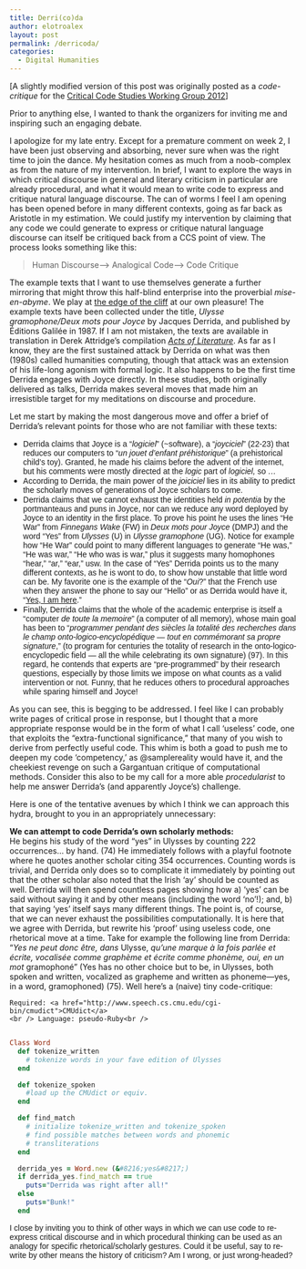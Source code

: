 ```yaml
---
title: Derri(co)da
author: elotroalex
layout: post
permalink: /derricoda/
categories:
  - Digital Humanities
---
```

<p>
  [A slightly modified version of this post was originally posted as a <em>code-critique</em> for the <a title="CCS2012" href="http://haccslab.com/?page_id=174" target="_blank">Critical Code Studies Working Group 2012</a>]
</p>



<p>
  Prior to anything else, I wanted to thank the organizers for inviting me and inspiring such an engaging debate.
</p>

<p>
  I apologize for my late entry. Except for a premature comment on week 2, I have been just observing and absorbing, never sure when was the right time to join the dance. My hesitation comes as much from a noob-complex as from the nature of my intervention. In brief, I want to explore the ways in which critical discourse in general and literary criticism in particular are already procedural, and what it would mean to write code to express and critique natural language discourse. The can of worms I feel I am opening has been opened before in many different contexts, going as far back as Aristotle in my estimation. We could justify my intervention by claiming that any code we could generate to express or critique natural language discourse can itself be critiqued back from a CCS point of view. The process looks something like this:
</p>

<p>
</p>

<p>
  <blockquote>
    <p>
      Human Discourse—> Analogical Code—> Code Critique
    </p>
  </blockquote>
  
  <p>
    The example texts that I want to use themselves generate a further mirroring that might throw this half-blind enterprise into the proverbial <em>mise-en-abyme</em>. We play at <a href="http://www.imdb.com/title/tt0089881/">the edge of the cliff</a> at our own pleasure! The example texts have been collected under the title, <em>Ulysse gramophone/Deux mots pour Joyce</em> by Jacques Derrida, and published by Éditions Galilée in 1987. If I am not mistaken, the texts are available in translation in Derek Attridge&#8217;s compilation <em><a href="http://books.google.com/books/about/Acts_of_literature.html?id=W7eLlRE-5OwC">Acts of Literature</a></em>. As far as I know, they are the first sustained attack by Derrida on what was then (1980s) called humanities computing, though that attack was an extension of his life-long agonism with formal logic. It also happens to be the first time Derrida engages with Joyce directly. In these studies, both originally delivered as talks, Derrida makes several moves that made him an irresistible target for my meditations on discourse and procedure.
  </p>

<p>
  Let me start by making the most dangerous move and offer a brief of Derrida&#8217;s relevant points for those who are not familiar with these texts:
</p>


<ul>
    <li>
      <span style="font-family: Arial, Verdana;">Derrida claims that Joyce is a &#8220;<em>logiciel</em>&#8221; (~software), a &#8220;<em>joyciciel</em>&#8221; (22-23) that reduces our computers to &#8220;<em>un jouet d&#8217;enfant préhistorique</em>&#8221; (a prehistorical child&#8217;s toy). Granted, he made his claims before the advent of the internet, but his comments were mostly directed at the <em>logic</em> part of <em>logiciel,</em> so <em>&#8230;</em></span>
    </li>
    <li>
      <span style="font-family: Arial, Verdana;">According to Derrida, the main power of the <em>joiciciel</em> lies in its ability to predict the scholarly moves of generations of Joyce scholars to come.</span>
    </li>
    <li>
      <span style="font-family: Arial, Verdana;">Derrida claims that we cannot exhaust the identities held <em>in potentia</em> by the portmanteaus and puns in Joyce, nor can we reduce any word deployed by Joyce to an identity in the first place. To prove his point he uses the lines &#8220;He War&#8221; from <em>Finnegans Wake</em> (FW) in <em>Deux mots pour Joyce</em> (DMPJ) and the word &#8220;Yes&#8221; from <em>Ulysses</em> (U) in <em>Ulysse gramophone</em> (UG). Notice for example how &#8220;He War&#8221; could point to many different languages to generate &#8220;He was,&#8221; &#8220;He was war,&#8221; &#8220;He who was is war,&#8221; plus it suggests many homophones &#8220;hear,&#8221; &#8220;ar,&#8221; &#8220;ear,&#8221; usw. In the case of &#8220;Yes&#8221; Derrida points us to the many different contexts, as he is wont to do, to show how unstable that little word can be. My favorite one is the example of the &#8220;<em>Oui</em>?&#8221; that the French use when they answer the phone to say our &#8220;Hello&#8221; or as Derrida would have it, &#8220;<a href="http://en.wikipedia.org/wiki/Interpellation_(philosophy)">Yes, I am here</a>.&#8221; </span>
    </li>
    <li>
      <span style="font-family: Arial, Verdana;">Finally, Derrida claims that the whole of the academic enterprise is itself a &#8220;computer <em>de toute la memoire</em>&#8221; (a computer of all memory), whose main goal has been to &#8220;<em>programmer pendant des siècles la totalité des recherches dans le champ onto-logico-encyclopédique &#8212; tout en commémorant sa propre signature</em>,&#8221; (to program for centuries the totality of research in the onto-logico-encyclopedic field &#8212; all the while celebrating its own signature) (97). In this regard, he contends that experts are &#8220;pre-programmed&#8221; by their research questions, especially by those limits we impose on what counts as a valid intervention or not. Funny, that he reduces others to procedural approaches while sparing himself and Joyce!</span>
    </li>

  </ul>
  
  <p>
    As you can see, this is begging to be addressed. I feel like I can probably write pages of critical prose in response, but I thought that a more appropriate response would be in the form of what I call &#8216;useless&#8217; code, one that exploits the &#8220;extra-functional significance,&#8221; that many of you wish to derive from perfectly useful code. This whim is both a goad to push me to deepen my code &#8216;competency,&#8217; as @samplereality would have it, and the cheekiest revenge on such a Gargantuan critique of computational methods. Consider this also to be my call for a more able <em>procedularist</em> to help me answer Derrida&#8217;s (and apparently Joyce&#8217;s) challenge.
  </p>
  
  
  <p>
    Here is one of the tentative avenues by which I think we can approach this hydra, brought to you in an appropriately unnecessary:
  </p>



<p>
    <strong>We can attempt to code Derrida&#8217;s own scholarly methods:</strong><br /> He begins his study of the word &#8220;yes&#8221; in Ulysses by counting 222 occurrences&#8230; by hand. (74) He immediately follows with a playful footnote where he quotes another scholar citing 354 occurrences. Counting words is trivial, and Derrida only does so to complicate it immediately by pointing out that the other scholar also noted that the Irish &#8216;ay&#8217; should be counted as well. Derrida will then spend countless pages showing how a) &#8216;yes&#8217; can be said without saying it and by other means (including the word &#8216;no&#8217;!); and, b) that saying &#8216;yes&#8217; itself says many different things. The point is, of course, that we can never exhaust the possibilities computationally. It is here that we agree with Derrida, but rewrite his &#8216;proof&#8217; using useless code, one rhetorical move at a time. Take for example the following line from Derrida: &#8220;<em>Yes ne peut donc être, dans</em> Ulysse,<em> qu&#8217;une marque à la fois parlée et écrite, vocalisée comme graphème et écrite comme phonème, oui, en un mot</em> gramophoné&#8221; (Yes has no other choice but to be, in Ulysses, both spoken and written, vocalized as grapheme and written as phoneme—yes, in a word, gramophoned) (75). Well here&#8217;s a (naive) tiny code-critique:</span></span></p> 

    Required: <a href="http://www.speech.cs.cmu.edu/cgi-bin/cmudict">CMUdict</a>
    <br /> Language: pseudo-Ruby<br /> 
</p>

~~~ ruby

Class Word
  def tokenize_written
    # tokenize words in your fave edition of Ulysses
  end 

  def tokenize_spoken
    #load up the CMUdict or equiv.
  end 

  def find_match
    # initialize tokenize_written and tokenize_spoken
    # find possible matches between words and phonemic
    # transliterations
  end 

  derrida_yes = Word.new (&#8216;yes&#8217;)
  if derrida_yes.find_match == true
    puts="Derrida was right after all!"
  else
    puts="Bunk!"
  end
~~~
        
<p>
  <span style="font-family: Arial, Verdana;">I close by inviting you to think of other ways in which we can use code to re-express critical discourse and in which procedural thinking can be used as an analogy for specific rhetorical/scholarly gestures. Could it be useful, say to re-write by other means the history of criticism? Am I wrong, or just wrong-headed?</span>
</p>